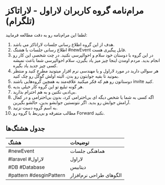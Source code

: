 # مرام‌نامه گروه کاربران لاراول - لاراتاکز (تلگرام)

لطفا این مرام‌نامه رو به دقت مطالعه فرمایید:

1. هدف از این گروه اطلاع رسانی جلسات لاراتاکز می باشد.
2. اطلاع رسانی جلسات با هشتگ #newEvent قابل پیگیری هست. 
3. در این گروه با دوستان خود سلام و احوالپرسی نکنید. در چت شخصی این کار رو انجام بدید. مردم اومدن اینجا چیز میز یاد بگیرن، سلام احوالپرسی شما باعث نمیشه کسی چیز جدید یاد بگیره.
4. هر سوالی دارید در مورد لاراول و یا مهندسی نرم افزار میتونید مطرح کنید و منتظر بمونید تا بقیه جوابتون رو بدن. البته اولش گوگل رو چک کنید.
5. دوستاتون رو هم که فکر میکنید علاقه‌مند به همچین گروه‌هایی باشند invite کنید.
6. هر گونه تبلیع تو این گروه کار خیلی بدیه.
7. بی‌ادبی نکنین و به هم احترام بذارید.
8. اگه کسی به شما یا شخص دیگه ای بی‌احترامی کرد، بدون بی‌احترامی و در کمال آرامش جوابش رو بدید. اگر نتونستین جوابشو بدین، حالشو بگیرین.
9. به اسم گروه دست نزنید.
10. مطالب متفرقه و بی‌ربط با گروه رو Forward نکنید.

## جدول هشتگ‌ها
هشتگ  |   توضیحات
:---|:---
‏#newEvent | هماهنگی جلسات
‏#laravel #لاراول | لاراول
‏#DB #Database | دیتابیس
‏#pattern  #desginPattern | الگوهای طراحی نرم‌افزار
